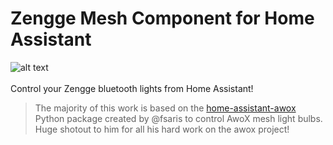 # Zengge Mesh Component for Home Assistant
![alt text](https://github.com/SleepyNinja0o/home-assistant-zengge/blob/main/images/icon.png)<br/>
<br/>
Control your Zengge bluetooth lights from Home Assistant!

> The majority of this work is based on the [home-assistant-awox](https://github.com/fsaris/home-assistant-awox) Python package created by @fsaris to control AwoX mesh light bulbs.<br/>
> Huge shotout to him for all his hard work on the awox project!

